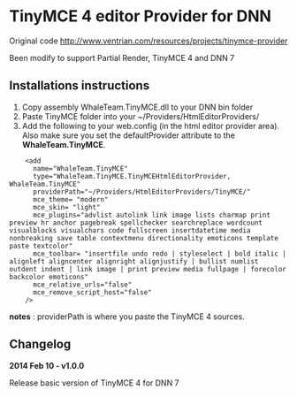 TinyMCE 4 editor Provider for DNN
===========

Original code http://www.ventrian.com/resources/projects/tinymce-provider

Been modify to support Partial Render, TinyMCE 4 and DNN 7

Installations instructions
--------------------------

1. Copy assembly WhaleTeam.TinyMCE.dll to your DNN bin folder
2. Paste TinyMCE folder into your ~/Providers/HtmlEditorProviders/
3. Add the following to your web.config (in the html editor provider area). Also make sure you set the defaultProvider attribute to the **WhaleTeam.TinyMCE**.

```    
    <add 
      name="WhaleTeam.TinyMCE" 
      type="WhaleTeam.TinyMCE.TinyMCEHtmlEditorProvider, WhaleTeam.TinyMCE" 
      providerPath="~/Providers/HtmlEditorProviders/TinyMCE/" 
      mce_theme= "modern"
      mce_skin= "light"
      mce_plugins="advlist autolink link image lists charmap print preview hr anchor pagebreak spellchecker searchreplace wordcount visualblocks visualchars code fullscreen insertdatetime media nonbreaking save table contextmenu directionality emoticons template paste textcolor"
      mce_toolbar= "insertfile undo redo | styleselect | bold italic | alignleft aligncenter alignright alignjustify | bullist numlist outdent indent | link image | print preview media fullpage | forecolor backcolor emoticons"
      mce_relative_urls="false"
      mce_remove_script_host="false"
    />
```

**notes** : providerPath is where you paste the TinyMCE 4 sources.

Changelog
---------

**2014 Feb 10 - v1.0.0**

Release basic version of TinyMCE 4 for DNN 7
